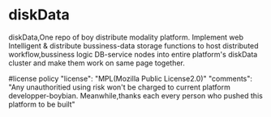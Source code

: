 # diskData
diskData,One repo of boy distribute modality platform. Implement web Intelligent & distribute bussiness-data storage functions to host distributed workflow,bussiness logic DB-service nodes into entire platform's diskData cluster and make them work on same page together.

#license policy
"license": "MPL(Mozilla Public License2.0)"
"comments": "Any unauthoritied using risk won't be charged to current platform developper-boybian. Meanwhile,thanks each every person who pushed this platform to be built"